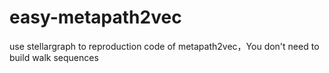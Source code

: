 # easy-metapath2vec
use stellargraph to reproduction code of metapath2vec，You don't need to build  walk sequences
